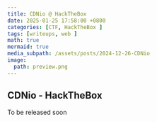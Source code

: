```yaml
---
title: CDNio @ HackTheBox
date: 2025-01-25 17:58:00 +0800
categories: [CTF, HackTheBox ]
tags: [writeups, web ]
math: true
mermaid: true
media_subpath: /assets/posts/2024-12-26-CDNio
image:
  path: preview.png
---
```


## CDNio - HackTheBox
To be released soon